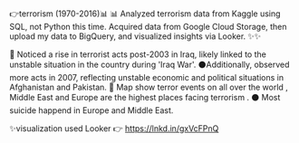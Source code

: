 👉terrorism (1970-2016)📊
📊 Analyzed terrorism data from Kaggle using SQL, not Python this time. Acquired data from Google Cloud Storage, then upload my data to BigQuery, and visualized insights via Looker. ✨✨

🔴 Noticed a rise in terrorist acts post-2003 in Iraq, likely linked to the unstable situation in the country during 'Iraq War'.
⚫Additionally, observed more acts in 2007, reflecting unstable economic and political situations in Afghanistan and Pakistan.
🔴 Map show terror events on all over the world , Middle East and Europe are the highest places facing terrorism . 
⚫ Most suicide happend in Europe and Middle East.

✨visualization used Looker  👉   https://lnkd.in/gxVcFPnQ
